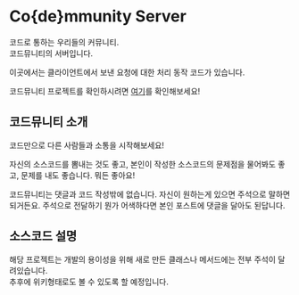 # Co{de}mmunity Server

코드로 통하는 우리들의 커뮤니티.  
코드뮤니티의 서버입니다.

이곳에서는 클라이언트에서 보낸 요청에 대한 처리 동작
코드가 있습니다.

코드뮤니티 프로젝트를 확인하시려면 [여기](https://github.com/sun30812/code_mmunity)를
확인해보세요!
## 코드뮤니티 소개
코드만으로 다른 사람들과 소통을 시작해보세요!

자신의 소스코드를 뽐내는 것도 좋고, 본인이 작성한 소스코드의 문제점을 물어봐도 좋고, 문제를 내도 좋습니다.
뭐든 좋아요!

코드뮤니티는 댓글과 코드 작성밖에 없습니다. 자신이 원하는게 있으면 주석으로 말하면 되거든요.
주석으로 전달하기 뭔가 어색하다면 본인 포스트에 댓글을 달아도 된답니다.

## 소스코드 설명
해당 프로젝트는 개발의 용이성을 위해 새로 만든 클래스나 메서드에는 전부 주석이 달려있습니다.  
추후에 위키형태로도 볼 수 있도록 할 예정입니다.